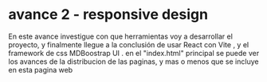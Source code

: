# avance 2 - responsive design

En este avance investigue con que herramientas voy a desarrollar el proyecto, y finalmente llegue a la conclusión de usar React con Vite , y el framework de css MDBoostrap UI
.
en el "index.html" principal se puede ver los avances de la distribucion de las paginas, y mas o menos que se incluye en esta pagina web
